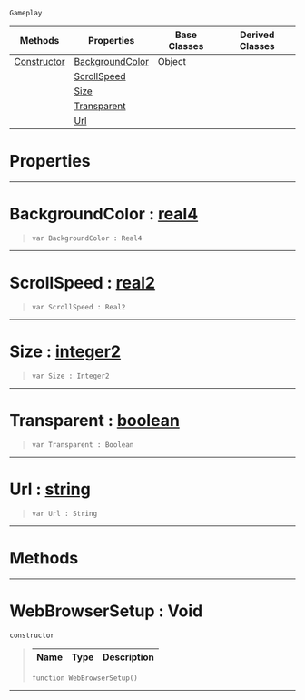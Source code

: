  `Gameplay`

|Methods|Properties|Base Classes|Derived Classes|
|---|---|---|---|
|[ Constructor](https://github.com/zeroengineteam/ZeroDocs/blob/master/code_reference/class_reference/webbrowsersetup.markdown#webbrowsersetup-void)|[ BackgroundColor](https://github.com/zeroengineteam/ZeroDocs/blob/master/code_reference/class_reference/webbrowsersetup.markdown#backgroundcolor-zero-eng)|Object| |
| |[ ScrollSpeed](https://github.com/zeroengineteam/ZeroDocs/blob/master/code_reference/class_reference/webbrowsersetup.markdown#scrollspeed-zero-engine)| | |
| |[ Size](https://github.com/zeroengineteam/ZeroDocs/blob/master/code_reference/class_reference/webbrowsersetup.markdown#size-zero-engine-documen)| | |
| |[ Transparent](https://github.com/zeroengineteam/ZeroDocs/blob/master/code_reference/class_reference/webbrowsersetup.markdown#transparent-zero-engine)| | |
| |[ Url](https://github.com/zeroengineteam/ZeroDocs/blob/master/code_reference/class_reference/webbrowsersetup.markdown#url-zero-engine-document)| | |


 #  Properties


---  
 #  BackgroundColor : [real4](https://github.com/zeroengineteam/ZeroDocs/blob/master/code_reference/zilch_base_types/real4.markdown)

> 
> ``` lang=cpp, name=Zilch
> var BackgroundColor : Real4


---  
 #  ScrollSpeed : [real2](https://github.com/zeroengineteam/ZeroDocs/blob/master/code_reference/zilch_base_types/real2.markdown)

> 
> ``` lang=cpp, name=Zilch
> var ScrollSpeed : Real2


---  
 #  Size : [integer2](https://github.com/zeroengineteam/ZeroDocs/blob/master/code_reference/zilch_base_types/integer2.markdown)

> 
> ``` lang=cpp, name=Zilch
> var Size : Integer2


---  
 #  Transparent : [boolean](https://github.com/zeroengineteam/ZeroDocs/blob/master/code_reference/zilch_base_types/boolean.markdown)

> 
> ``` lang=cpp, name=Zilch
> var Transparent : Boolean


---  
 #  Url : [string](https://github.com/zeroengineteam/ZeroDocs/blob/master/code_reference/zilch_base_types/string.markdown)

> 
> ``` lang=cpp, name=Zilch
> var Url : String


---  
 #  Methods


---  
 #  WebBrowserSetup : Void

 `constructor`

> 
> |Name|Type|Description|
> |---|---|---|
> ``` lang=cpp, name=Zilch
> function WebBrowserSetup()
> ``` 


---  
 

 
